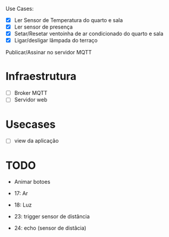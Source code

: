 Use Cases:
- [x] Ler Sensor de Temperatura do quarto e sala
- [X] Ler sensor de presença
- [x] Setar/Resetar ventoinha de ar condicionado do quarto e sala
- [X] Ligar/desligar lâmpada do terraço

Publicar/Assinar no servidor MQTT



# Infraestrutura
- [ ] Broker MQTT
- [ ] Servidor web

# Usecases
- [ ] view da aplicação


# TODO
- Animar botoes




- 17: Ar
- 18: Luz
- 23: trigger sensor de distância
- 24: echo (sensor de distâcia)